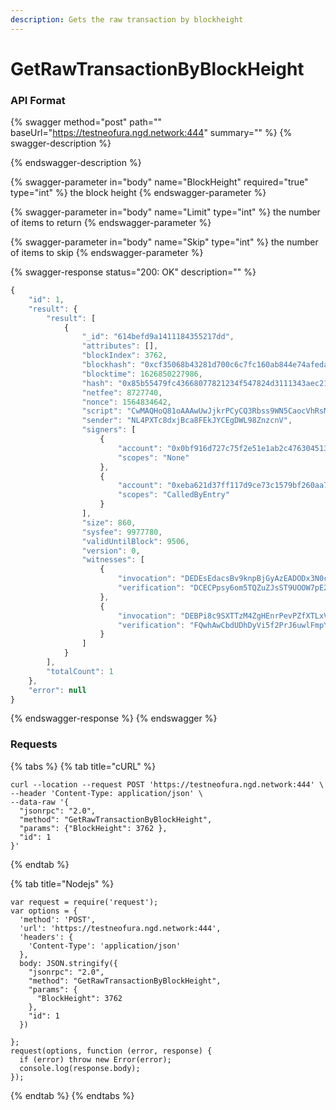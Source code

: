 ```yaml
---
description: Gets the raw transaction by blockheight
---
```


# GetRawTransactionByBlockHeight

### API Format

{% swagger method="post" path="" baseUrl="https://testneofura.ngd.network:444" summary="" %}
{% swagger-description %}

{% endswagger-description %}

{% swagger-parameter in="body" name="BlockHeight" required="true" type="int" %}
the block height
{% endswagger-parameter %}

{% swagger-parameter in="body" name="Limit" type="int" %}
the number of items to return 
{% endswagger-parameter %}

{% swagger-parameter in="body" name="Skip" type="int" %}
the number of items to skip
{% endswagger-parameter %}

{% swagger-response status="200: OK" description="" %}
```javascript
{
    "id": 1,
    "result": {
        "result": [
            {
                "_id": "614befd9a1411184355217dd",
                "attributes": [],
                "blockIndex": 3762,
                "blockhash": "0xcf35068b43281d700c6c7fc160ab844e74afeda08e793d061bbd1bc1a1203bd4",
                "blocktime": 1626850227986,
                "hash": "0x85b55479fc43668077821234f547824d3111343aec21988f8c0aa1ff9b2ee287",
                "netfee": 8727740,
                "nonce": 1564834642,
                "script": "CwMAQHoQ81oAAAwUwJjkrPCyCQ3Rbss9WN5CaocVhRsMFJKznHeqYPKbV8FzztkX8X/TIabrFMAfDAh0cmFuc2ZlcgwUz3bii9AGLEpHjuNVYQETGfPPpNJBYn1bUjk=",
                "sender": "NL4PXTc8dxjBca8FEkJYCEgDWL98ZnzcnV",
                "signers": [
                    {
                        "account": "0x0bf916d727c75f2e51e1ab2c476304513da59701",
                        "scopes": "None"
                    },
                    {
                        "account": "0xeba621d37ff117d9ce73c1579bf260aa779cb392",
                        "scopes": "CalledByEntry"
                    }
                ],
                "size": 860,
                "sysfee": 9977780,
                "validUntilBlock": 9506,
                "version": 0,
                "witnesses": [
                    {
                        "invocation": "DEDEsEdacsBv9knpBjGyAzEADODx3N0cxYRN6nri3f08zl2AmqxRFY/BwVrbKHDhUxU2rouo7jXfOlmHYsHBn+hv",
                        "verification": "DCECPpsy6om5TQZuZJsST9UOOW7pE2no4qauGxHBcNAiJW1BVuezJw=="
                    },
                    {
                        "invocation": "DEBPi8c9SXTTzM4ZgHEnrPevPZfXTLxVTSNj34IzTUg7Nha5cyI9AQxb5uaIe6ACF2BzK+rp8hzx5HKQurzJQU4lDEB4ZU/Nf/RrWgAFOhRYMNbB+7uwIfZEUUbAYUbjFSbZb5DweECXOMXOFoy1hagUgbORcd/YXJJnlvQQa6F6KbOKDEDHimMY65M2+6ZEh7/0DDUMNYoybjuHfGS+TF0LuGEruNOyU2pOz0zBpxzi9T0sa/9j2y5Rau50uCCf6c6eVZrGDECxsfC/xRtriRDfn2aV6TtK1BLT7hpX9qm2VFLK3K1X7s09XcA/+cTgTvxFzrHsTnB3Lcnh5/T8hsQLCdd8QOmSDED9G2Ac3l7jK8C3GJvfM35/ePiZXwuUKDa/niS6i5i6RrjH/srg8/6YsrtODqa4vB6uySueMwDqw8iMZlyUtIH4",
                        "verification": "FQwhAwCbdUDhDyVi5f2PrJ6uwlFmpYsm5BI0j/WoaSe/rCKiDCEDAgXpzvrqWh38WAryDI1aokaLsBSPGl5GBfxiLIDmBLoMIQIUuvDO6jpm8X5+HoOeol/YvtbNgua7bmglAYkGX0T/AQwhAj6bMuqJuU0GbmSbEk/VDjlu6RNp6OKmrhsRwXDQIiVtDCEDQI3NQWOW9keDrFh+oeFZPFfZ/qiAyKahkg6SollHeAYMIQKng0vpsy4pgdFXy1u9OstCz9EepcOxAiTXpE6YxZEPGwwhAroscPWZbzV6QxmHBYWfriz+oT4RcpYoAHcrPViKnUq9F0Ge0Nw6"
                    }
                ]
            }
        ],
        "totalCount": 1
    },
    "error": null
}
```
{% endswagger-response %}
{% endswagger %}

### Requests

{% tabs %}
{% tab title="cURL" %}
```
curl --location --request POST 'https://testneofura.ngd.network:444' \
--header 'Content-Type: application/json' \
--data-raw '{
  "jsonrpc": "2.0",
  "method": "GetRawTransactionByBlockHeight",
  "params": {"BlockHeight": 3762 },
  "id": 1
}'
```
{% endtab %}

{% tab title="Nodejs" %}
```
var request = require('request');
var options = {
  'method': 'POST',
  'url': 'https://testneofura.ngd.network:444',
  'headers': {
    'Content-Type': 'application/json'
  },
  body: JSON.stringify({
    "jsonrpc": "2.0",
    "method": "GetRawTransactionByBlockHeight",
    "params": {
      "BlockHeight": 3762
    },
    "id": 1
  })

};
request(options, function (error, response) {
  if (error) throw new Error(error);
  console.log(response.body);
});

```
{% endtab %}
{% endtabs %}
